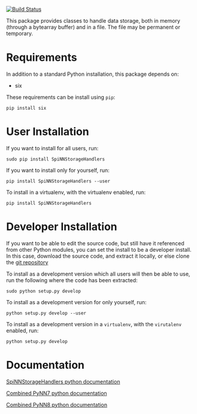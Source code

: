 [![Build Status](https://api.travis-ci.org/SpiNNakerManchester/SpiNNUtils.svg?branch=master)](https://travis-ci.org/SpiNNakerManchester/SpiNNStorageHandlers)


This package provides classes to handle data storage, both in memory (through
a bytearray buffer) and in a file. The file may be permanent or temporary.

Requirements
============
In addition to a standard Python installation, this package depends on:

 - six

These requirements can be install using `pip`:

    pip install six

User Installation
=================
If you want to install for all users, run:

    sudo pip install SpiNNStorageHandlers

If you want to install only for yourself, run:

    pip install SpiNNStorageHandlers --user

To install in a virtualenv, with the virtualenv enabled, run:

    pip install SpiNNStorageHandlers

Developer Installation
======================
If you want to be able to edit the source code, but still have it referenced
from other Python modules, you can set the install to be a developer install.
In this case, download the source code, and extract it locally, or else clone
the [git repository](https://github.com/SpiNNakerManchester/SpiNNStorageHandlers.git)

To install as a development version which all users will then be able to use,
run the following where the code has been extracted:

    sudo python setup.py develop

To install as a development version for only yourself, run:

    python setup.py develop --user

To install as a development version in a `virtualenv`, with the `virutalenv`
enabled, run:

    python setup.py develop

Documentation
=============
[SpiNNStorageHandlers python documentation](http://spinnstoragehandlers.readthedocs.io)

[Combined PyNN7 python documentation](http://spinnaker7manchester.readthedocs.io)

[Combined PyNN8 python documentation](http://spinnaker8manchester.readthedocs.io)
